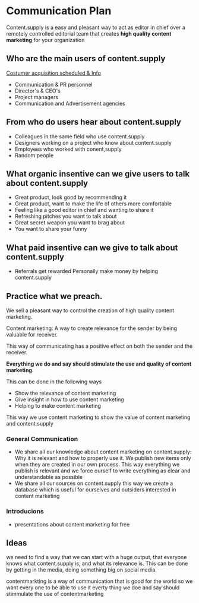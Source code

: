 # Communication Plan

Content.supply is a easy and pleasant way to act as editor in chief over a remotely controlled editorial team that creates **high quality content marketing** for your organization

## Who are the main users of content.supply

[Costumer acquisition scheduled & Info](https://docs.google.com/spreadsheets/d/1PnkjyH_CFJ3hbuxxjL-z_XvH9KKbVGUSNg8b1kF75qI/edit?usp=sharing)
* Communication & PR personnel
* Director's & CEO's
* Project managers
* Communication and Advertisement agencies

## From who do  users hear about content.supply

* Colleagues in the same field who use content.supply
* Designers working on a project who know about content.supply
* Employees who worked with conent,supply
* Random people

## What organic insentive can we give users to talk about content.supply

* Great product, look good by recommending it
* Great product, want to make the life of others more comfortable
* Feeling like a good editor in chief and wanting to share it
* Refreshing pitches you want to talk about
* Great secret weapon you want to brag about
* You want to share your funny

## What paid insentive can we give to talk about content.supply

* Referrals get rewarded
Personally make money by helping content.supply


## Practice what we preach.

We sell a pleasant way to control the creation of high quality content marketing.

Content marketing: A way to create relevance for the sender by being valuable for receiver.

This way of communicating has a positive effect on both the sender and the receiver.

**Everything we do and say should stimulate the use and quality of content marketing.**

This can be done in the following ways
* Show the relevance of content marketing
* Give insight in how to use content marketing
* Helping to make content marketing

This way we use content marketing to show the value of content marketing and content.supply


### General Communication

* We share all our knowledge about content marketing on content.supply: Why it is relevant and how to properly use it. We publish new items only when they are created in our own process. This way everything we publish is relevant and we force ourself to write everything as clear and understandable as possible
* We share all our sources on content.supply this way we create a database which is useful for ourselves and outsiders interested in content marketing

### Introducions
* presentations about content marketing for free

## Ideas
we need to find a way that we can start with a huge output, that everyone knows what content.supply is, and what its relevance is. This can be done by getting in the media, doing something big on social media.

contentmarkting is a way of communication that is good for the world
so we want every one to be able to use it
everty thing we doe and say should stimmulate the use of contentmarketing
